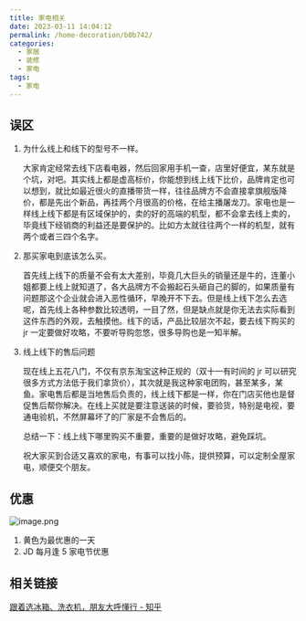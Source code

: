 ```yaml
---
title: 家电相关
date: 2023-03-11 14:04:12
permalink: /home-decoration/b0b742/
categories:
  - 家居
  - 装修
  - 家电
tags:
  - 家电
---
```


## 误区

1. 为什么线上和线下的型号不一样。

    大家肯定经常去线下店看电器，然后回家用手机一查，店里好便宜，某东就是个坑，对吧。其实线上都是虚高标价，你能想到线上线下比价，品牌肯定也可以想到，就比如最近很火的直播带货一样，往往品牌方不会直接拿旗舰版降价，都是先出个新品，再挂两个月很高的价格，在给主播屠龙刀。家电也是一样线上线下都是有区域保护的，卖的好的高端的机型，都不会拿去线上卖的，毕竟线下经销商的利益还是要保护的。比如方太就往往两个一样的机型，就有两个或者三四个名字。

2. 那买家电到底该怎么买。

    首先线上线下的质量不会有太大差别，毕竟几大巨头的销量还是牛的，连董小姐都要上线上就知道了，各大品牌方不会搬起石头砸自己的脚的，如果质量有问题那这个企业就会进入恶性循环，早晚开不下去。但是线上线下怎么去选呢，首先线上各种参数比较透明，一目了然，但是缺点就是你无法去实际看到这件东西的外观，去触摸他。线下的话，产品比较层次不起，要去线下购买的 jr 一定要做好攻略，不要听导购忽悠，很多导购也是一知半解。

3. 线上线下的售后问题

    现在线上五花八门，不仅有京东淘宝这种正规的（双十一有时间的 jr 可以研究很多方式方法低于我们拿货价），其次就是我这种家电团购，甚至某多，某鱼。家电售后都是当地售后负责的，线上线下都是一样，你在门店买他也是督促售后帮你解决。在线上买就是要注意送装的时候，要验货，特别是电视，要通电验机，不然屏幕坏了的厂家是不会售后的。

    总结一下：线上线下哪里购买不重要，重要的是做好攻略，避免踩坑。

    祝大家买到合适又喜欢的家电，有事可以找小陈，提供预算，可以定制全屋家电，顺便交个朋友。

## 优惠

![image.png](https://wt-box.worktile.com/public/ca66ad52-a18e-4ed0-9cbe-de16d69a5520)

1. 黄色为最优惠的一天
2. JD 每月逢 5 家电节优惠

## 相关链接

[跟着选冰箱、洗衣机，朋友大呼懂行 - 知乎](https://www.zhihu.com/special/1426903889807724544)
